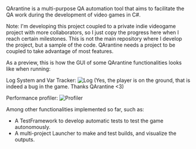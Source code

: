 QArantine is a multi-purpose QA automation tool that aims to facilitate the QA work during the development of video games in C#.

Note: I'm developing this project coupled to a private indie videogame project with more collaborators, so I just copy the progress here when I reach certain milestones. This is not the main repository where I develop the project, but a sample of the code. QArantine needs a project to be coupled to take advantage of most features.

As a preview, this is how the GUI of some QArantine functionalities looks like when running:

Log System and Var Tracker:
![Log](https://github.com/user-attachments/assets/0c8494ab-81bf-4a57-b242-916e3903260e)
(Yes, the player is on the ground, that is indeed a bug in the game. Thanks QArantine <3)

Performance profiler:
![Profiler](https://github.com/user-attachments/assets/c6b64247-bb2c-472e-aeee-2d07295ca160)

Among other functionalities implemented so far, such as:
- A TestFramework to develop automatic tests to test the game autonomously.
- A multi-project Launcher to make and test builds, and visualize the outputs.
